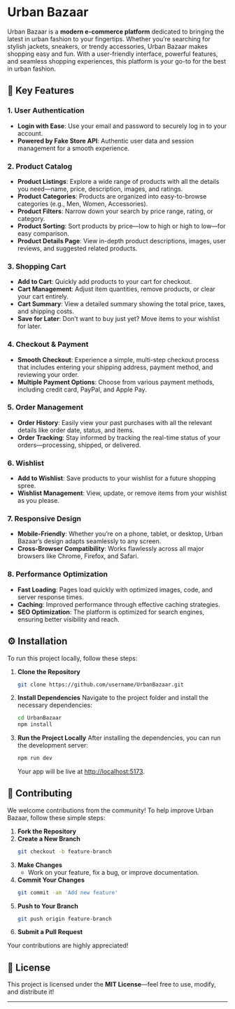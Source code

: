

# Urban Bazaar

Urban Bazaar is a **modern e-commerce platform** dedicated to bringing the latest in urban fashion to your fingertips. Whether you’re searching for stylish jackets, sneakers, or trendy accessories, Urban Bazaar makes shopping easy and fun. With a user-friendly interface, powerful features, and seamless shopping experiences, this platform is your go-to for the best in urban fashion.

## 🌟 Key Features

### 1. **User Authentication**
   - **Login with Ease**: Use your email and password to securely log in to your account.
   - **Powered by Fake Store API**: Authentic user data and session management for a smooth experience.

### 2. **Product Catalog**
   - **Product Listings**: Explore a wide range of products with all the details you need—name, price, description, images, and ratings.
   - **Product Categories**: Products are organized into easy-to-browse categories (e.g., Men, Women, Accessories).
   - **Product Filters**: Narrow down your search by price range, rating, or category.
   - **Product Sorting**: Sort products by price—low to high or high to low—for easy comparison.
   - **Product Details Page**: View in-depth product descriptions, images, user reviews, and suggested related products.

### 3. **Shopping Cart**
   - **Add to Cart**: Quickly add products to your cart for checkout.
   - **Cart Management**: Adjust item quantities, remove products, or clear your cart entirely.
   - **Cart Summary**: View a detailed summary showing the total price, taxes, and shipping costs.
   - **Save for Later**: Don’t want to buy just yet? Move items to your wishlist for later.

### 4. **Checkout & Payment**
   - **Smooth Checkout**: Experience a simple, multi-step checkout process that includes entering your shipping address, payment method, and reviewing your order.
   - **Multiple Payment Options**: Choose from various payment methods, including credit card, PayPal, and Apple Pay.

### 5. **Order Management**
   - **Order History**: Easily view your past purchases with all the relevant details like order date, status, and items.
   - **Order Tracking**: Stay informed by tracking the real-time status of your orders—processing, shipped, or delivered.

### 6. **Wishlist**
   - **Add to Wishlist**: Save products to your wishlist for a future shopping spree.
   - **Wishlist Management**: View, update, or remove items from your wishlist as you please.

### 7. **Responsive Design**
   - **Mobile-Friendly**: Whether you’re on a phone, tablet, or desktop, Urban Bazaar’s design adapts seamlessly to any screen.
   - **Cross-Browser Compatibility**: Works flawlessly across all major browsers like Chrome, Firefox, and Safari.

### 8. **Performance Optimization**
   - **Fast Loading**: Pages load quickly with optimized images, code, and server response times.
   - **Caching**: Improved performance through effective caching strategies.
   - **SEO Optimization**: The platform is optimized for search engines, ensuring better visibility and reach.

## ⚙️ Installation

To run this project locally, follow these steps:

1. **Clone the Repository**
   ```bash
   git clone https://github.com/username/UrbanBazaar.git
   ```

2. **Install Dependencies**
   Navigate to the project folder and install the necessary dependencies:
   ```bash
   cd UrbanBazaar
   npm install
   ```

3. **Run the Project Locally**
   After installing the dependencies, you can run the development server:
   ```bash
   npm run dev
   ```
   Your app will be live at [http://localhost:5173](http://localhost:5173).

## 🤝 Contributing

We welcome contributions from the community! To help improve Urban Bazaar, follow these simple steps:

1. **Fork the Repository**
2. **Create a New Branch**
   ```bash
   git checkout -b feature-branch
   ```
3. **Make Changes**
   - Work on your feature, fix a bug, or improve documentation.
4. **Commit Your Changes**
   ```bash
   git commit -am 'Add new feature'
   ```
5. **Push to Your Branch**
   ```bash
   git push origin feature-branch
   ```
6. **Submit a Pull Request**

Your contributions are highly appreciated!

## 📝 License

This project is licensed under the **MIT License**—feel free to use, modify, and distribute it!

---

